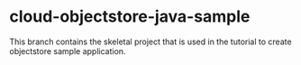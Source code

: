 # cloud-objectstore-java-sample
This branch contains the skeletal project that is used in the tutorial to create objectstore sample application. 